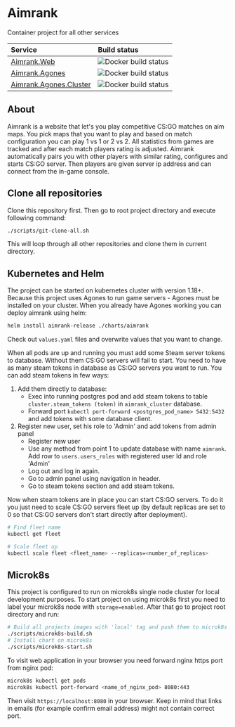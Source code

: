 # Aimrank

Container project for all other services

| Service | Build status |
| :------ | :---------- |
| [Aimrank.Web](https://github.com/Aimrank/Aimrank.Web) | ![Docker build status](https://github.com/Aimrank/Aimrank.Web/workflows/Master%20build/badge.svg) |
| [Aimrank.Agones](https://github.com/Aimrank/Aimrank.Agones) | ![Docker build status](https://github.com/Aimrank/Aimrank.Agones/workflows/Master%20build/badge.svg) |
| [Aimrank.Agones.Cluster](https://github.com/Aimrank/Aimrank.Agones) | ![Docker build status](https://github.com/Aimrank/Aimrank.Agones.Cluster/workflows/Master%20build/badge.svg) |

## About

Aimrank is a website that let's you play competitive CS:GO matches on aim maps.
You pick maps that you want to play and based on match configuration you can play 1 vs 1 or 2 vs 2.
All statistics from games are tracked and after each match players rating is adjusted.
Aimrank automatically pairs you with other players with similar rating, configures and starts CS:GO server.
Then players are given server ip address and can connect from the in-game console.

## Clone all repositories

Clone this repository first. Then go to root project directory and execute following command:

```bash
./scripts/git-clone-all.sh
```

This will loop through all other repositories and clone them in current directory.

## Kubernetes and Helm

The project can be started on kubernetes cluster with version 1.18+.
Because this project uses Agones to run game servers - Agones must be installed
on your cluster. When you already have Agones working you can deploy aimrank using helm:

```bash
helm install aimrank-release ./charts/aimrank 
```

Check out `values.yaml` files and overwrite values that you want to change.

When all pods are up and running you must add some Steam server tokens to database.
Without them CS:GO servers will fail to start. You need to have as many steam tokens
in database as CS:GO servers you want to run. You can add steam tokens in few ways:

1. Add them directly to database:
    - Exec into running postgres pod and add steam tokens to table `cluster.steam_tokens (token)` in `aimrank_cluster` database.
    - Forward port `kubectl port-forward <postgres_pod_name> 5432:5432` and add tokens with some database client.
2. Register new user, set his role to 'Admin' and add tokens from admin panel
    - Register new user
    - Use any method from point 1 to update database with name `aimrank`. Add row to `users.users_roles` with registered user Id and role 'Admin'
    - Log out and log in again.
    - Go to admin panel using navigation in header.
    - Go to steam tokens section and add steam tokens.

Now when steam tokens are in place you can start CS:GO servers. To do it you just need to scale
CS:GO servers fleet up (by default replicas are set to 0 so that CS:GO servers don't start directly after deployment).

```bash
# Find fleet name
kubectl get fleet

# Scale fleet up
kubectl scale fleet <fleet_name> --replicas=<number_of_replicas>
```

## Microk8s

This project is configured to run on microk8s single node cluster for local development purposes.
To start project on using microk8s first you need to label your microk8s node with `storage=enabled`.
After that go to project root directory and run:

```bash
# Build all projects images with 'local' tag and push them to microk8s images registry 'localhost:32000'
./scripts/microk8s-build.sh
# Install chart on microk8s
./scripts/microk8s-start.sh
```

To visit web application in your browser you need forward nginx https port from nginx pod:

```bash
microk8s kubectl get pods
microk8s kubectl port-forward <name_of_nginx_pod> 8080:443
```

Then visit `https://localhost:8080` in your browser. Keep in mind that links in emails
(for example confirm email address) might not contain correct port.